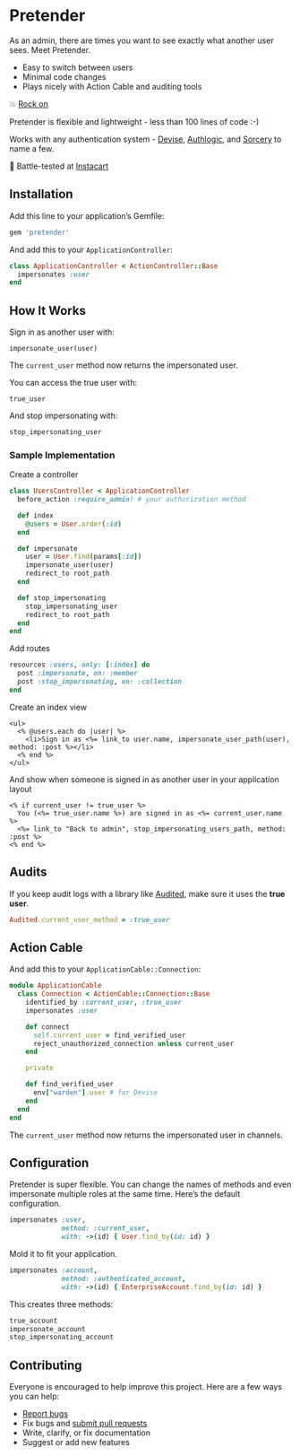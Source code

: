 # Pretender

As an admin, there are times you want to see exactly what another user sees. Meet Pretender.

- Easy to switch between users
- Minimal code changes
- Plays nicely with Action Cable and auditing tools

:boom: [Rock on](https://www.youtube.com/watch?v=SBjQ9tuuTJQ)

Pretender is flexible and lightweight - less than 100 lines of code :-)

Works with any authentication system - [Devise](https://github.com/plataformatec/devise), [Authlogic](https://github.com/binarylogic/authlogic), and [Sorcery](https://github.com/Sorcery/sorcery) to name a few.

:tangerine: Battle-tested at [Instacart](https://www.instacart.com/opensource)

## Installation

Add this line to your application’s Gemfile:

```ruby
gem 'pretender'
```

And add this to your `ApplicationController`:

```ruby
class ApplicationController < ActionController::Base
  impersonates :user
end
```

## How It Works

Sign in as another user with:

```
impersonate_user(user)
```

The `current_user` method now returns the impersonated user.

You can access the true user with:

```
true_user
```

And stop impersonating with:

```ruby
stop_impersonating_user
```

### Sample Implementation

Create a controller

```ruby
class UsersController < ApplicationController
  before_action :require_admin! # your authorization method

  def index
    @users = User.order(:id)
  end

  def impersonate
    user = User.find(params[:id])
    impersonate_user(user)
    redirect_to root_path
  end

  def stop_impersonating
    stop_impersonating_user
    redirect_to root_path
  end
end
```

Add routes

```ruby
resources :users, only: [:index] do
  post :impersonate, on: :member
  post :stop_impersonating, on: :collection
end
```

Create an index view

```erb
<ul>
  <% @users.each do |user| %>
    <li>Sign in as <%= link_to user.name, impersonate_user_path(user), method: :post %></li>
  <% end %>
</ul>
```

And show when someone is signed in as another user in your application layout

```erb
<% if current_user != true_user %>
  You (<%= true_user.name %>) are signed in as <%= current_user.name %>
  <%= link_to "Back to admin", stop_impersonating_users_path, method: :post %>
<% end %>
```

## Audits

If you keep audit logs with a library like [Audited](https://github.com/collectiveidea/audited), make sure it uses the **true user**.

```ruby
Audited.current_user_method = :true_user
```

## Action Cable

And add this to your `ApplicationCable::Connection`:

```ruby
module ApplicationCable
  class Connection < ActionCable::Connection::Base
    identified_by :current_user, :true_user
    impersonates :user

    def connect
      self.current_user = find_verified_user
      reject_unauthorized_connection unless current_user
    end

    private

    def find_verified_user
      env["warden"].user # for Devise
    end
  end
end
```

The `current_user` method now returns the impersonated user in channels.

## Configuration

Pretender is super flexible. You can change the names of methods and even impersonate multiple roles at the same time. Here’s the default configuration.

```ruby
impersonates :user,
             method: :current_user,
             with: ->(id) { User.find_by(id: id) }
```

Mold it to fit your application.

```ruby
impersonates :account,
             method: :authenticated_account,
             with: ->(id) { EnterpriseAccount.find_by(id: id) }
```

This creates three methods:

```ruby
true_account
impersonate_account
stop_impersonating_account
```

## Contributing

Everyone is encouraged to help improve this project. Here are a few ways you can help:

- [Report bugs](https://github.com/ankane/pretender/issues)
- Fix bugs and [submit pull requests](https://github.com/ankane/pretender/pulls)
- Write, clarify, or fix documentation
- Suggest or add new features
